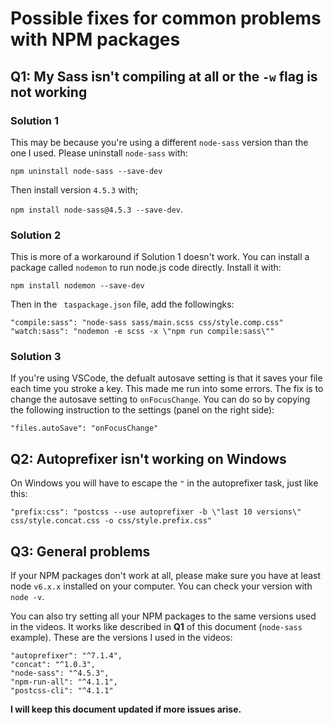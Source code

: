# Possible fixes for common problems with NPM packages

## Q1: My Sass isn't compiling at all or the `-w` flag is not working

### Solution 1

This may be because you're using a different `node-sass` version than the one I used. Please uninstall `node-sass` with:

`npm uninstall node-sass --save-dev`

Then install version `4.5.3` with;

`npm install node-sass@4.5.3 --save-dev`.

### Solution 2

This is more of a workaround if Solution 1 doesn't work. You can install a package called `nodemon` to run node.js code directly. Install it with:

`npm install nodemon --save-dev`

Then in the ` taspackage.json` file, add the followingks:

```
"compile:sass": "node-sass sass/main.scss css/style.comp.css"
"watch:sass": "nodemon -e scss -x \"npm run compile:sass\""
```

### Solution 3

If you're using VSCode, the defualt autosave setting is that it saves your file each time you stroke a key. This made me run into some errors. The fix is to change the autosave setting to `onFocusChange`. You can do so by copying the following instruction to the settings (panel on the right side):

`"files.autoSave": "onFocusChange"`

## Q2: Autoprefixer isn't working on Windows

On Windows you will have to escape the `"` in the autoprefixer task, just like this:

`"prefix:css": "postcss --use autoprefixer -b \"last 10 versions\" css/style.concat.css -o css/style.prefix.css"`

## Q3: General problems

If your NPM packages don't work at all, please make sure you have at least node `v6.x.x` installed on your computer. You can check your version with `node -v`.

You can also try setting all your NPM packages to the same versions used in the videos. It works like described in **Q1** of this document (`node-sass` example). These are the versions I used in the videos:

```
"autoprefixer": "^7.1.4",
"concat": "^1.0.3",
"node-sass": "^4.5.3",
"npm-run-all": "^4.1.1",
"postcss-cli": "^4.1.1"
```

**I will keep this document updated if more issues arise.**
